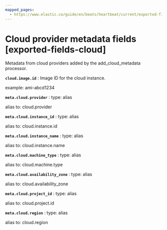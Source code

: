 ```yaml
---
mapped_pages:
  - https://www.elastic.co/guide/en/beats/heartbeat/current/exported-fields-cloud.html
---
```


# Cloud provider metadata fields [exported-fields-cloud]

Metadata from cloud providers added by the add_cloud_metadata processor.


**`cloud.image.id`**
:   Image ID for the cloud instance.

example: ami-abcd1234


**`meta.cloud.provider`**
:   type: alias

alias to: cloud.provider


**`meta.cloud.instance_id`**
:   type: alias

alias to: cloud.instance.id


**`meta.cloud.instance_name`**
:   type: alias

alias to: cloud.instance.name


**`meta.cloud.machine_type`**
:   type: alias

alias to: cloud.machine.type


**`meta.cloud.availability_zone`**
:   type: alias

alias to: cloud.availability_zone


**`meta.cloud.project_id`**
:   type: alias

alias to: cloud.project.id


**`meta.cloud.region`**
:   type: alias

alias to: cloud.region



